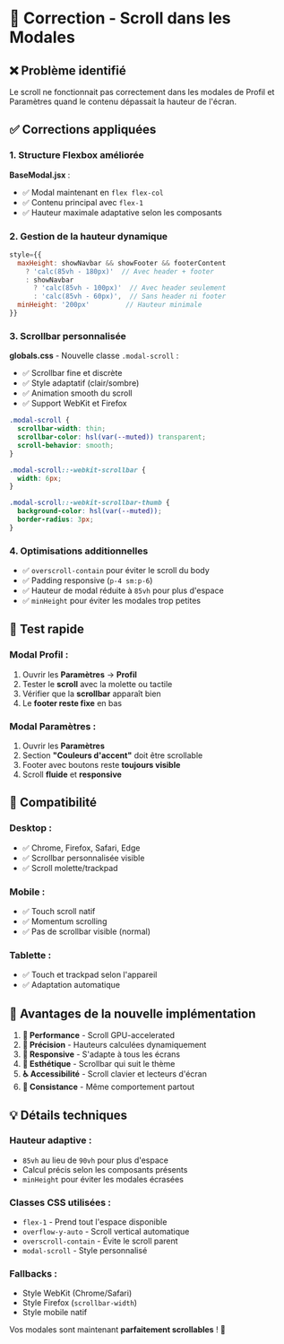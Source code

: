 # 🔧 Correction - Scroll dans les Modales

## ❌ Problème identifié

Le scroll ne fonctionnait pas correctement dans les modales de Profil et Paramètres quand le contenu dépassait la hauteur de l'écran.

## ✅ Corrections appliquées

### 1. **Structure Flexbox améliorée**

**BaseModal.jsx** :
- ✅ Modal maintenant en `flex flex-col`
- ✅ Contenu principal avec `flex-1`
- ✅ Hauteur maximale adaptative selon les composants

### 2. **Gestion de la hauteur dynamique**

```javascript
style={{
  maxHeight: showNavbar && showFooter && footerContent
    ? 'calc(85vh - 180px)'  // Avec header + footer
    : showNavbar
      ? 'calc(85vh - 100px)'  // Avec header seulement
      : 'calc(85vh - 60px)',  // Sans header ni footer
  minHeight: '200px'         // Hauteur minimale
}}
```

### 3. **Scrollbar personnalisée**

**globals.css** - Nouvelle classe `.modal-scroll` :
- ✅ Scrollbar fine et discrète
- ✅ Style adaptatif (clair/sombre)
- ✅ Animation smooth du scroll
- ✅ Support WebKit et Firefox

```css
.modal-scroll {
  scrollbar-width: thin;
  scrollbar-color: hsl(var(--muted)) transparent;
  scroll-behavior: smooth;
}

.modal-scroll::-webkit-scrollbar {
  width: 6px;
}

.modal-scroll::-webkit-scrollbar-thumb {
  background-color: hsl(var(--muted));
  border-radius: 3px;
}
```

### 4. **Optimisations additionnelles**

- ✅ `overscroll-contain` pour éviter le scroll du body
- ✅ Padding responsive (`p-4 sm:p-6`)
- ✅ Hauteur de modal réduite à `85vh` pour plus d'espace
- ✅ `minHeight` pour éviter les modales trop petites

## 🎯 Test rapide

### **Modal Profil** :
1. Ouvrir les **Paramètres** → **Profil**
2. Tester le **scroll** avec la molette ou tactile
3. Vérifier que la **scrollbar** apparaît bien
4. Le **footer reste fixe** en bas

### **Modal Paramètres** :
1. Ouvrir les **Paramètres**
2. Section **"Couleurs d'accent"** doit être scrollable
3. Footer avec boutons reste **toujours visible**
4. Scroll **fluide** et **responsive**

## 📱 Compatibilité

### **Desktop** :
- ✅ Chrome, Firefox, Safari, Edge
- ✅ Scrollbar personnalisée visible
- ✅ Scroll molette/trackpad

### **Mobile** :
- ✅ Touch scroll natif
- ✅ Momentum scrolling
- ✅ Pas de scrollbar visible (normal)

### **Tablette** :
- ✅ Touch et trackpad selon l'appareil
- ✅ Adaptation automatique

## 🎨 Avantages de la nouvelle implémentation

1. **🚀 Performance** - Scroll GPU-accelerated
2. **🎯 Précision** - Hauteurs calculées dynamiquement
3. **📱 Responsive** - S'adapte à tous les écrans
4. **🎨 Esthétique** - Scrollbar qui suit le thème
5. **♿ Accessibilité** - Scroll clavier et lecteurs d'écran
6. **🔄 Consistance** - Même comportement partout

## 💡 Détails techniques

### **Hauteur adaptive** :
- `85vh` au lieu de `90vh` pour plus d'espace
- Calcul précis selon les composants présents
- `minHeight` pour éviter les modales écrasées

### **Classes CSS utilisées** :
- `flex-1` - Prend tout l'espace disponible
- `overflow-y-auto` - Scroll vertical automatique
- `overscroll-contain` - Évite le scroll parent
- `modal-scroll` - Style personnalisé

### **Fallbacks** :
- Style WebKit (Chrome/Safari)
- Style Firefox (`scrollbar-width`)
- Style mobile natif

Vos modales sont maintenant **parfaitement scrollables** ! 🎊
